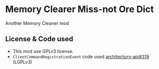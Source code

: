 # Memory Clearer Miss-not Ore Dict

Another Memory Cleaner mod

## License & Code used
- This mod use GPLv3 license.
- `ClientCommandRegistrationEvent` code used [architectury-api#319](https://github.com/architectury/architectury-api/pull/319) (LGPLv3)
